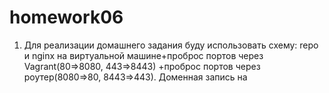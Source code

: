 # homework06
1. Для реализации домашнего задания буду использовать схему: repo и nginx на виртуальной машине+проброс портов через Vagrant(80=>8080, 443=>8443) +проброс портов через роутер(8080=>80, 8443=>443). Доменная запись на 
